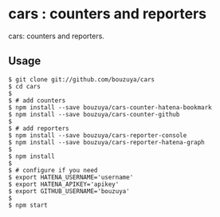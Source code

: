 cars : counters and reporters 
==============================================================================

cars: counters and reporters. 

Usage
------------------------------------------------------------------------------

    $ git clone git://github.com/bouzuya/cars
    $ cd cars
    $
    $ # add counters
    $ npm install --save bouzuya/cars-counter-hatena-bookmark
    $ npm install --save bouzuya/cars-counter-github
    $
    $ # add reporters
    $ npm install --save bouzuya/cars-reporter-console
    $ npm install --save bouzuya/cars-reporter-hatena-graph
    $
    $ npm install
    $
    $ # configure if you need
    $ export HATENA_USERNAME='username'
    $ export HATENA_APIKEY='apikey'
    $ export GITHUB_USERNAME='bouzuya'
    $
    $ npm start 

